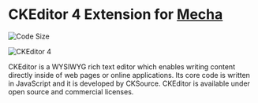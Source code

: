 CKEditor 4 Extension for [Mecha](https://github.com/mecha-cms/mecha)
====================================================================

![Code Size](https://img.shields.io/github/languages/code-size/mecha-cms/x.c-k-editor.4?color=%23444&style=for-the-badge)

![CKEditor 4](https://user-images.githubusercontent.com/1669261/128368337-95843764-d080-403f-82e6-a58e14f02fca.png)

CKEditor is a WYSIWYG rich text editor which enables writing content directly inside of web pages or online applications. Its core code is written in JavaScript and it is developed by CKSource. CKEditor is available under open source and commercial licenses.